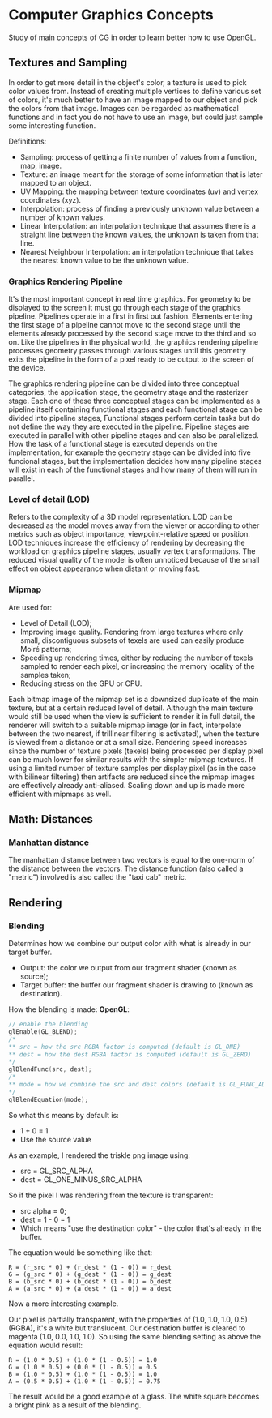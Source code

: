 # Computer Graphics Concepts
Study of main concepts of CG in order to learn better how to use OpenGL.
## Textures and Sampling
In order to get more detail in the object's color, a texture is used to pick color values from. Instead of creating multiple vertices to define various set of colors, it's much better to have an image mapped to our object and pick the colors from that image. Images can be regarded as mathematical functions and in fact you do not have to use an image, but could just sample some interesting function.

Definitions:
- Sampling: process of getting a finite number of values from a function, map, image.
- Texture: an image meant for the storage of some information that is later mapped to an object.
- UV Mapping: the mapping between texture coordinates (uv) and vertex coordinates (xyz).
- Interpolation: process of finding a previously unknown value between a number of known values.
- Linear Interpolation: an interpolation technique that assumes there is a straight line between the known values, the unknown is taken from that line.
- Nearest Neighbour Interpolation: an interpolation technique that takes the nearest known value to be the unknown value.

### Graphics Rendering Pipeline
It's the most important concept in real time graphics. For geometry to be displayed to the screen it must go through each stage of the graphics pipeline. Pipelines operate in a first in first out fashion. Elements entering the first stage of a pipeline cannot move to the second stage until the elements already processed by the second stage move to the third and so on. Like the pipelines in the physical world, the graphics rendering pipeline processes geometry passes through various stages until this geometry exits the pipeline in the form of a pixel ready to be output to the screen of the device.

The graphics rendering pipeline can be divided into three conceptual categories, the application stage, the geometry stage and the rasterizer stage. Each one of these three conceptual stages can be implemented as a pipeline itself containing functional stages and each functional stage can be divided into pipeline stages, Functional stages perform certain tasks but do not define the way they are executed in the pipeline. Pipeline stages are executed in parallel with other pipeline stages and can also be parallelized. How the task of a functional stage is executed depends on the implementation, for example the geometry stage can be divided into five funcional stages, but the implementation decides how many pipeline stages will exist in each of the functional stages and how many of them will run in parallel.

### Level of detail (LOD)
Refers to the complexity of a 3D model representation. LOD can be decreased as the model moves away from the viewer or according to other metrics such as object importance, viewpoint-relative speed or position. LOD techniques increase the efficiency of rendering by decreasing the workload on graphics pipeline stages, usually vertex transformations. The reduced visual quality of the model is often unnoticed because of the small effect on object appearance when distant or moving fast.

### Mipmap
Are used for:
- Level of Detail (LOD);
- Improving image quality. Rendering from large textures where only small, discontiguous subsets of texels are used can easily produce Moiré patterns;
- Speeding up rendering times, either by reducing the number of texels sampled to render each pixel, or increasing the memory locality of the samples taken;
- Reducing stress on the GPU or CPU.

Each bitmap image of the mipmap set is a downsized duplicate of the main texture, but at a certain reduced level of detail. Although the main texture would still be used when the view is sufficient to render it in full detail, the renderer will switch to a suitable mipmap image (or in fact, interpolate between the two nearest, if trillinear filtering is activated), when the texture is viewed from a distance or at a small size. Rendering speed increases since the number of texture pixels (texels) being processed per display pixel can be much lower for similar results with the simpler mipmap textures. If using a limited number of texture samples per display pixel (as in the case with bilinear filtering) then artifacts are reduced since the mipmap images are effectively already anti-aliased. Scaling down and up is made more efficient with mipmaps as well.

## Math: Distances
### Manhattan distance
The manhattan distance between two vectors is equal to the one-norm of the distance between the vectors. The distance function (also called a "metric") involved is also called the "taxi cab" metric.

## Rendering
### Blending
Determines how we combine our output color with what is already in our target buffer.
- Output: the color we output from our fragment shader (known as source);
- Target buffer: the buffer our fragment shader is drawing to (known as destination).

How the blending is made:
**OpenGL**:
```cpp
// enable the blending
glEnable(GL_BLEND);
/*
** src = how the src RGBA factor is computed (default is GL_ONE) 
** dest = how the dest RGBA factor is computed (default is GL_ZERO)
*/
glBlendFunc(src, dest);
/*
** mode = how we combine the src and dest colors (default is GL_FUNC_ADD)
*/
glBlendEquation(mode); 
```
So what this means by default is:
- 1 + 0 = 1
- Use the source value

As an example, I rendered the triskle png image using:
- src = GL_SRC_ALPHA
- dest = GL_ONE_MINUS_SRC_ALPHA

So if the pixel I was rendering from the texture is transparent:
- src alpha = 0;
- dest = 1 - 0 = 1
- Which means "use the destination color" - the color that's already in the buffer.

The equation would be something like that:
```
R = (r_src * 0) + (r_dest * (1 - 0)) = r_dest
G = (g_src * 0) + (g_dest * (1 - 0)) = g_dest
B = (b_src * 0) + (b_dest * (1 - 0)) = b_dest
A = (a_src * 0) + (a_dest * (1 - 0)) = a_dest
```

Now a more interesting example.

Our pixel is partially transparent, with the properties of (1.0, 1.0, 1.0, 0.5) (RGBA), it's a white but translucent. Our destination buffer is cleared to magenta (1.0, 0.0, 1.0, 1.0). So using the same blending setting as above the equation would result:

```
R = (1.0 * 0.5) + (1.0 * (1 - 0.5)) = 1.0
G = (1.0 * 0.5) + (0.0 * (1 - 0.5)) = 0.5
B = (1.0 * 0.5) + (1.0 * (1 - 0.5)) = 1.0
A = (0.5 * 0.5) + (1.0 * (1 - 0.5)) = 0.75
```
The result would be a good example of a glass. The white square becomes a bright pink as a result of the blending.
